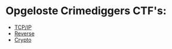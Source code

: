 # Opgeloste Crimediggers CTF's:


- [TCP/IP](crimediggers-ctf/tcpip/tcpip.md)
- [Reverse](crimediggers-ctf/tcpip/tcpip.md)
- [Crypto](crimediggers-ctf/tcpip/tcpip.md)
